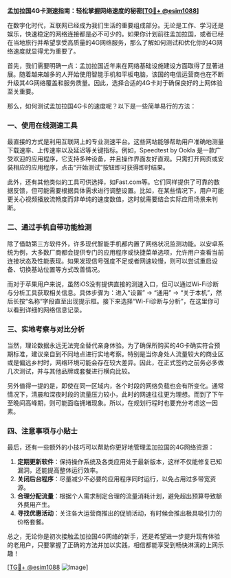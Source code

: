 **孟加拉国4G卡测速指南：轻松掌握网络速度的秘密[[TG💪+ @esim1088](https://t.me/s/esim1088)]**

在数字化时代，互联网已经成为我们生活的重要组成部分。无论是工作、学习还是娱乐，快速稳定的网络连接都是必不可少的。如果你计划前往孟加拉国，或者已经在当地旅行并希望享受高质量的4G网络服务，那么了解如何测试和优化你的4G网络速度就显得尤为重要了。

首先，我们需要明确一点：孟加拉国近年来在网络基础设施建设方面取得了显著进展。随着越来越多的人开始使用智能手机和平板电脑，该国的电信运营商也在不断升级其4G网络覆盖和服务质量。因此，选择合适的4G卡对于确保良好的上网体验至关重要。

那么，如何测试孟加拉国4G卡的速度呢？以下是一些简单易行的方法：

### 一、使用在线测速工具

最直接的方式是利用互联网上的专业测速平台。这些网站能够帮助用户准确地测量下载速率、上传速率以及延迟等关键指标。例如，Speedtest by Ookla 是一款广受欢迎的应用程序，它支持多种设备，并且操作界面友好直观。只需打开网页或安装相应的应用程序，点击“开始测试”按钮即可获得即时结果。

此外，还有其他类似的工具可供选择，如Fast.com等。它们同样提供了可靠的数据反馈，但可能需要根据具体需求进行调整设置。比如，在某些情况下，用户可能更关心视频播放流畅度而非单纯的速度数值，这时就需要结合实际应用场景来判断。

### 二、通过手机自带功能检测

除了借助第三方软件外，许多现代智能手机都内置了网络状况监测功能。以安卓系统为例，大多数厂商都会提供专门的应用程序或快捷菜单选项，允许用户查看当前连接状态及性能表现。如果发现信号强度不足或者网速较慢，则可以尝试重启设备、切换基站位置等方式改善情况。

而对于苹果用户来说，虽然iOS没有提供直接的测速入口，但可以通过Wi-Fi诊断与分析工具获取相关信息。具体步骤为：进入“设置” -> “通用” -> “关于本机”，然后长按“名称”字段直至出现提示框。接下来选择“Wi-Fi诊断与分析”，在这里你可以看到详细的网络信息记录。

### 三、实地考察与对比分析

当然，理论数据永远无法完全替代亲身体验。为了确保所购买的4G卡确实符合预期标准，建议亲自到不同地点进行实地考察。特别是当你身处人流量较大的商业区或是偏远乡村时，网络环境可能会存在较大差异。因此，在正式签约之前务必多做几次测试，并与其他品牌或套餐进行横向比较。

另外值得一提的是，即使在同一区域内，各个时段的网络负载也会有所变化。通常情况下，清晨和深夜时段的流量压力较小，此时的网速往往更为理想。而到了下午至晚间高峰期，则可能面临拥堵现象。所以，在规划行程时也要充分考虑这一因素。

### 四、注意事项与小贴士

最后，还有一些额外的小技巧可以帮助你更好地管理孟加拉国的4G网络资源：

1. **定期更新软件**：保持操作系统及各类应用处于最新版本，这样不仅能修复已知漏洞，还能提高整体运行效率。
2. **关闭后台程序**：尽量减少不必要的应用程序同时运行，以免占用过多带宽资源。
3. **合理分配流量**：根据个人需求制定合理的流量消耗计划，避免超出预算导致额外费用产生。
4. **寻找优惠活动**：关注各大运营商推出的促销活动，有时候会推出极具吸引力的价格套餐。

总之，无论你是初次接触孟加拉国4G网络的新手，还是希望进一步提升现有体验的老用户，只要掌握了正确的方法并加以实践，相信都能享受到畅快淋漓的上网乐趣！

[[TG💪+ @esim1088](https://t.me/s/esim1088) ![Image](https://i.postimg.cc/4NQfJmqS/Snipaste-2025-05-13-00-14-12.png)]